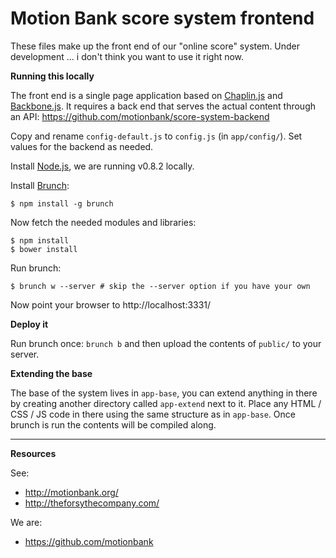 Motion Bank score system frontend
=================================

These files make up the front end of our "online score" system. Under development ... i don't think you want to use it right now.

**Running this locally**

The front end is a single page application based on [Chaplin.js](http://chaplinjs.org/) and [Backbone.js](http://backbone.js.org/). It requires a back end that serves the actual content through an API:
https://github.com/motionbank/score-system-backend

Copy and rename `config-default.js` to `config.js` (in `app/config/`). Set values for the backend as needed.

Install [Node.js](http://nodejs.org/), we are running v0.8.2 locally.

Install [Brunch](http://brunch.io/):
```
$ npm install -g brunch
```

Now fetch the needed modules and libraries:
```
$ npm install
$ bower install
```

Run brunch:
```
$ brunch w --server # skip the --server option if you have your own
```
Now point your browser to http://localhost:3331/

**Deploy it**

Run brunch once: `brunch b` and then upload the contents of `public/` to your server.

**Extending the base**

The base of the system lives in `app-base`, you can extend anything in there by creating another directory called `app-extend` next to it. Place any HTML / CSS / JS code in there using the same structure as in `app-base`. Once brunch is run the contents will be compiled along.

****

**Resources**

See:
- http://motionbank.org/
- http://theforsythecompany.com/

We are:
- https://github.com/motionbank
